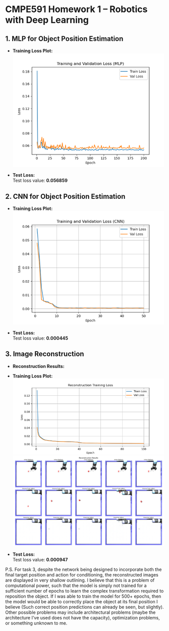 # CMPE591 Homework 1 – Robotics with Deep Learning

## 1. MLP for Object Position Estimation

- **Training Loss Plot:**  
  ![MLP Training Loss](loss_plot_hw1_1.png)

- **Test Loss:**  
  Test loss value: **0.056859**

## 2. CNN for Object Position Estimation

- **Training Loss Plot:**  
  ![CNN Training Loss](loss_plot_hw1_2.png)

- **Test Loss:**  
  Test loss value: **0.000445**

## 3. Image Reconstruction

- **Reconstruction Results:**
- **Training Loss Plot:**  
  ![Reconstruction Training Loss](reconstruction_loss.png)
  ![Reconstruction Results](reconstruction_results.png)

- **Test Loss:**  
  Test loss value: **0.000947**

P.S. For task 3, despite the network being designed to incorporate both the final target position and action for conditioning, the reconstructed images are displayed in very shallow outlining. I believe that this is a problem of computational power, such that the model is simply not trained for a sufficient number of epochs to learn the complex transformation required to reposition the object. If I was able to train the model for 500+ epochs, then the model would be able to correctly place the object at its final position I believe (Such correct position predictions can already be seen, but slightly). Other possible problems may include architectural problems (maybe the architecture I've used does not have the capacity), optimization problems, or something unknown to me.
